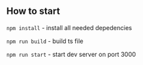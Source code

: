## How to start

`npm install` - install all needed depedencies

`npm run build` - build ts file

`npm run start` - start dev server on port 3000
